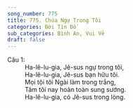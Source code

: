 ```yaml
---
song_number: 775
title: 775. Chúa Ngự Trong Tôi
categories: Đời Tín Đồ
sub_categories: Bình An, Vui Vẻ
draft: false
---
```

<dl><dt>Câu 1:</dt><dd data-verse="1">Ha-lê-lu-gia, Jê-sus ngự trong tôi, <br/>Ha-lê-lu-gia, Jê-sus bạn hữu tôi. <br/>Mọi tội tôi Ngài làm trong trắng, <br/>Tâm tôi nay hoàn toàn sung sướng. <br/>Ha-lê-lu-gia, có Jê-sus trong lòng. </dd></dl>